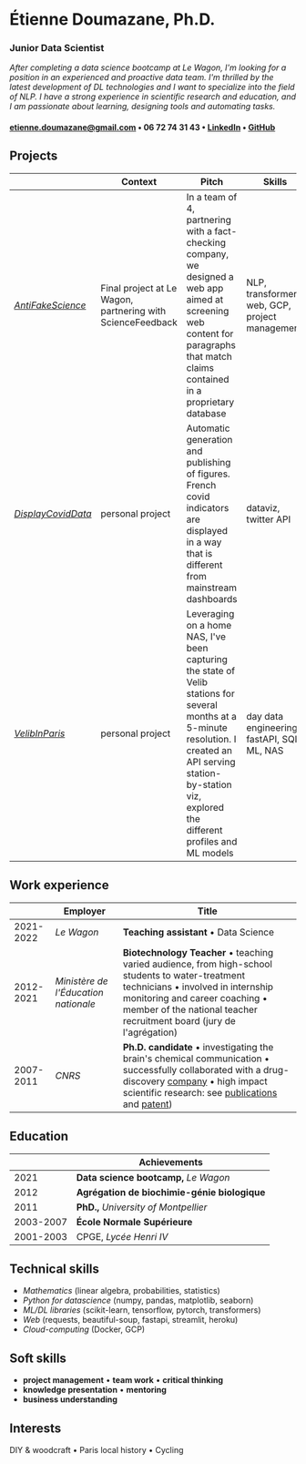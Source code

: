 # Étienne Doumazane, Ph.D.
### Junior Data Scientist
*After completing a data science bootcamp at Le Wagon, I'm looking for a position in an experienced and proactive data team. I'm thrilled by the latest development of DL technologies and I want to specialize into the field of NLP. I have a strong experience in scientific research and education, and I am passionate about learning, designing tools and automating tasks.*

#### etienne.doumazane@gmail.com • 06 72 74 31 43 • [LinkedIn](www.linkedin.com/in/etienne-doumazane) • [GitHub](www.github.com/E-Dmz)

## Projects
||Context|Pitch|Skills
|-|-|-|-|
[*AntiFakeScience*](www.github.com/antifakescience)|Final project at Le Wagon, partnering with ScienceFeedback|In a team of 4, partnering with a fact-checking company, we designed a web app aimed at screening web content for paragraphs that match claims contained in a proprietary database|NLP, transformers, web, GCP, project management  
[*DisplayCovidData*](www.github.com/E-Dmz/DisplayDataCovid)|personal project|Automatic generation and publishing of figures. French covid indicators are displayed in a way that is different from mainstream dashboards|dataviz, twitter API
[*VelibInParis*](www.missinglink.edz)|personal project|Leveraging on a home NAS, I've been capturing the state of Velib stations for several months at a 5-minute resolution. I created an API serving station-by-station viz, explored the different profiles and ML models|day data engineering, fastAPI, SQL, ML, NAS

## Work experience
||Employer|Title|
|-|-|-|
|2021-2022 |*Le Wagon* |**Teaching assistant** • Data Science |Mentoring and debugging students, and consolidating my ML engineering skills while refining personal projects
|2012-2021 |*Ministère de l'Éducation nationale*|**Biotechnology Teacher** • teaching varied audience, from high-school students to water-treatment technicians • involved in internship monitoring and career coaching • member of the national teacher recruitment board (jury de l'agrégation)
|2007-2011 |*CNRS* |**Ph.D. candidate** • investigating the brain's chemical communication • successfully collaborated with a drug-discovery [company](https://fr.cisbio.eu/) • high impact scientific research: see [publications](https://scholar.google.com/citations?hl=en&user=_GG5vHQAAAAJ) and [patent](https://patents.google.com/patent/US8697380B2/en))

## Education
||Achievements|
|-|-|
|2021|**Data science bootcamp,** *Le Wagon* 
|2012|**Agrégation de biochimie-génie biologique**
|2011| **PhD.,** *University of Montpellier*
|2003-2007| **École Normale Supérieure**
|2001-2003|CPGE, *Lycée Henri IV*

## Technical skills
- *Mathematics* (linear algebra, probabilities, statistics)
- *Python for datascience* (numpy, pandas, matplotlib, seaborn)
- *ML/DL libraries* (scikit-learn, tensorflow, pytorch, transformers)
- *Web* (requests, beautiful-soup, fastapi, streamlit, heroku)
- *Cloud-computing* (Docker, GCP)

## Soft skills
- **project management** • **team work** • **critical thinking**
- **knowledge presentation** • **mentoring**
- **business understanding**

## Interests
DIY & woodcraft • Paris local history • Cycling
